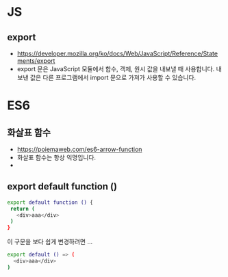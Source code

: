 # JS

## export
 - https://developer.mozilla.org/ko/docs/Web/JavaScript/Reference/Statements/export
 - export 문은 JavaScript 모듈에서 함수, 객체, 원시 값을 내보낼 때 사용합니다. 내보낸 값은 다른 프로그램에서 import 문으로 가져가 사용할 수 있습니다.


# ES6

## 화살표 함수
 - https://poiemaweb.com/es6-arrow-function
 - 화살표 함수는 항상 익명입니다.
 - 
## export default function ()
```bash
export default function () {
 return (
   <div>aaa</div>
 )
}
```
 이 구문을 보다 쉽게 변경하려면 ...

```bash
export default () => (
  <div>aaa</div>
)
```
 
